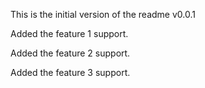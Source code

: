 This is the initial version of the readme v0.0.1

Added the feature 1 support.

Added the feature 2 support.

Added the feature 3 support.